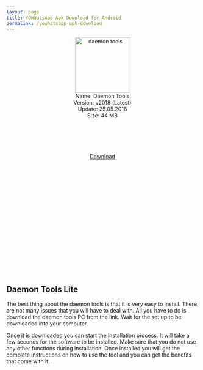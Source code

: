 ```yaml
---
layout: page
title: YOWhatsApp Apk Download for Android
permalink: /yowhatsapp-apk-download
---
```


<script async src="//pagead2.googlesyndication.com/pagead/js/adsbygoogle.js"></script>
<!-- Esnek -->
<ins class="adsbygoogle"
     style="display:block"
     data-ad-client="ca-pub-7942429830883405"
     data-ad-slot="5130793994"
     data-ad-format="auto"></ins>
<script>
(adsbygoogle = window.adsbygoogle || []).push({});
</script>
<center>
<img src="https://daemontools.plusapkz.com/daemon-tools.png" width="145" height="145" alt="daemon tools" /><br />
Name: Daemon Tools<br />
Version: v2018 (Latest)<br />
Update: 25.05.2018<br />
Size: 44 MB<br />
<center>
<script async src="//pagead2.googlesyndication.com/pagead/js/adsbygoogle.js"></script>
<!-- Baglanti20090 -->
<ins class="adsbygoogle"
     style="display:inline-block;width:200px;height:90px"
     data-ad-client="ca-pub-7942429830883405"
     data-ad-slot="9116964791"></ins>
<script>
(adsbygoogle = window.adsbygoogle || []).push({});
</script>
</center>
<a target="_blank" rel="nofollow" href="http://mirror07.daemon-tools.cc/getfile.php?p=http://eu-uk7.disk-tools.com/77c5100f2bb9b5ce5c461a8947a7b909/DTLiteInstaller.exe">Download</a><br>
<script async src="//pagead2.googlesyndication.com/pagead/js/adsbygoogle.js"></script>
<!-- 336 -->
<ins class="adsbygoogle"
     style="display:inline-block;width:336px;height:280px"
     data-ad-client="ca-pub-7942429830883405"
     data-ad-slot="9585734309"></ins>
<script>
(adsbygoogle = window.adsbygoogle || []).push({});
</script>
</center>
  <br>
 
<h2>Daemon Tools Lite</h2>
The best thing about the daemon tools is that it is very easy to install. There are not many issues that you will have to deal with. All you have to do is download the daemon tools PC from the link. Wait for the set up to be downloaded into your computer. <br>

Once it is downloaded you can start the installation process. It will take a few seconds for the software to be installed. Make sure that you do not use any other functions during installation. Once installed you will get the complete instructions on how to use the tool and you can get the benefits that come with it.  
